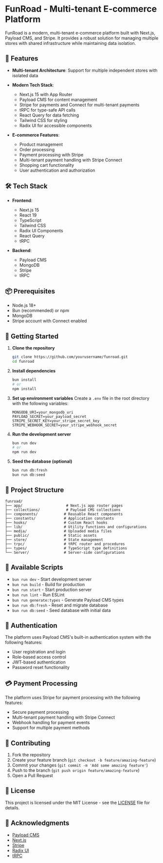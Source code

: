 # FunRoad - Multi-tenant E-commerce Platform

FunRoad is a modern, multi-tenant e-commerce platform built with Next.js, Payload CMS, and Stripe. It provides a robust solution for managing multiple stores with shared infrastructure while maintaining data isolation.

## 🚀 Features

- **Multi-tenant Architecture**: Support for multiple independent stores with isolated data
- **Modern Tech Stack**:
  - Next.js 15 with App Router
  - Payload CMS for content management
  - Stripe for payments and Connect for multi-tenant payments
  - tRPC for type-safe API calls
  - React Query for data fetching
  - Tailwind CSS for styling
  - Radix UI for accessible components

- **E-commerce Features**:
  - Product management
  - Order processing
  - Payment processing with Stripe
  - Multi-tenant payment handling with Stripe Connect
  - Shopping cart functionality
  - User authentication and authorization

## 🛠️ Tech Stack

- **Frontend**:
  - Next.js 15
  - React 19
  - TypeScript
  - Tailwind CSS
  - Radix UI Components
  - React Query
  - tRPC

- **Backend**:
  - Payload CMS
  - MongoDB
  - Stripe
  - tRPC

## 📦 Prerequisites

- Node.js 18+
- Bun (recommended) or npm
- MongoDB
- Stripe account with Connect enabled

## 🚀 Getting Started

1. **Clone the repository**
   ```bash
   git clone https://github.com/yourusername/funroad.git
   cd funroad
   ```

2. **Install dependencies**
   ```bash
   bun install
   # or
   npm install
   ```

3. **Set up environment variables**
   Create a `.env` file in the root directory with the following variables:
   ```
   MONGODB_URI=your_mongodb_uri
   PAYLOAD_SECRET=your_payload_secret
   STRIPE_SECRET_KEY=your_stripe_secret_key
   STRIPE_WEBHOOK_SECRET=your_stripe_webhook_secret
   ```

4. **Run the development server**
   ```bash
   bun run dev
   # or
   npm run dev
   ```

5. **Seed the database (optional)**
   ```bash
   bun run db:fresh
   bun run db:seed
   ```

## 📁 Project Structure

```
funroad/
├── app/                    # Next.js app router pages
├── collections/            # Payload CMS collections
├── components/            # Reusable React components
├── constants/             # Application constants
├── hooks/                 # Custom React hooks
├── lib/                   # Utility functions and configurations
├── media/                 # Uploaded media files
├── public/                # Static assets
├── store/                 # State management
├── trpc/                  # tRPC router and procedures
├── types/                 # TypeScript type definitions
└── Server/                # Server-side configurations
```

## 🔧 Available Scripts

- `bun run dev` - Start development server
- `bun run build` - Build for production
- `bun run start` - Start production server
- `bun run lint` - Run ESLint
- `bun run generate:types` - Generate Payload CMS types
- `bun run db:fresh` - Reset and migrate database
- `bun run db:seed` - Seed database with initial data

## 🔐 Authentication

The platform uses Payload CMS's built-in authentication system with the following features:
- User registration and login
- Role-based access control
- JWT-based authentication
- Password reset functionality

## 💳 Payment Processing

The platform uses Stripe for payment processing with the following features:
- Secure payment processing
- Multi-tenant payment handling with Stripe Connect
- Webhook handling for payment events
- Support for multiple payment methods

## 🤝 Contributing

1. Fork the repository
2. Create your feature branch (`git checkout -b feature/amazing-feature`)
3. Commit your changes (`git commit -m 'Add some amazing feature'`)
4. Push to the branch (`git push origin feature/amazing-feature`)
5. Open a Pull Request

## 📝 License

This project is licensed under the MIT License - see the [LICENSE](LICENSE) file for details.

## 🙏 Acknowledgments

- [Payload CMS](https://payloadcms.com/)
- [Next.js](https://nextjs.org/)
- [Stripe](https://stripe.com/)
- [Radix UI](https://www.radix-ui.com/)
- [tRPC](https://trpc.io/)
